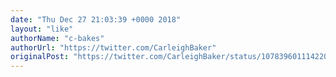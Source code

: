```yaml
---
date: "Thu Dec 27 21:03:39 +0000 2018"
layout: "like"
authorName: "c-bakes"
authorUrl: "https://twitter.com/CarleighBaker"
originalPost: "https://twitter.com/CarleighBaker/status/1078396011142205440"
---
```

